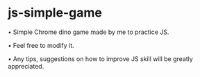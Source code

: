 # js-simple-game

• Simple Chrome dino game made by me to practice JS.

• Feel free to modify it.

• Any tips, suggestions on how to improve JS skill will be greatly appreciated.
